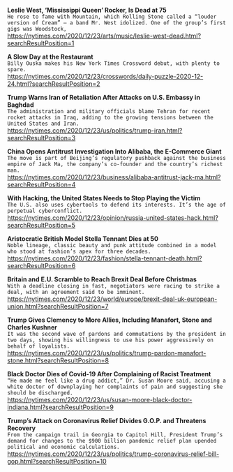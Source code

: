 **Leslie West, ‘Mississippi Queen’ Rocker, Is Dead at 75**\
`He rose to fame with Mountain, which Rolling Stone called a “louder version of Cream” — a band Mr. West idolized. One of the group’s first gigs was Woodstock,`\
https://nytimes.com/2020/12/23/arts/music/leslie-west-dead.html?searchResultPosition=1

**A Slow Day at the Restaurant**\
`Billy Ouska makes his New York Times Crossword debut, with plenty to spare.`\
https://nytimes.com/2020/12/23/crosswords/daily-puzzle-2020-12-24.html?searchResultPosition=2

**Trump Warns Iran of Retaliation After Attacks on U.S. Embassy in Baghdad**\
`The administration and military officials blame Tehran for recent rocket attacks in Iraq, adding to the growing tensions between the United States and Iran.`\
https://nytimes.com/2020/12/23/us/politics/trump-iran.html?searchResultPosition=3

**China Opens Antitrust Investigation Into Alibaba, the E-Commerce Giant**\
`The move is part of Beijing’s regulatory pushback against the business empire of Jack Ma, the company’s co-founder and the country’s richest man.`\
https://nytimes.com/2020/12/23/business/alibaba-antitrust-jack-ma.html?searchResultPosition=4

**With Hacking, the United States Needs to Stop Playing the Victim**\
`The U.S. also uses cybertools to defend its interests. It’s the age of perpetual cyberconflict.`\
https://nytimes.com/2020/12/23/opinion/russia-united-states-hack.html?searchResultPosition=5

**Aristocratic British Model Stella Tennant Dies at 50**\
`Noble lineage, classic beauty and punk attitude combined in a model who stood at fashion’s apex for three decades.`\
https://nytimes.com/2020/12/23/fashion/stella-tennant-death.html?searchResultPosition=6

**Britain and E.U. Scramble to Reach Brexit Deal Before Christmas**\
`With a deadline closing in fast, negotiators were racing to strike a deal, with an agreement said to be imminent.`\
https://nytimes.com/2020/12/23/world/europe/brexit-deal-uk-european-union.html?searchResultPosition=7

**Trump Gives Clemency to More Allies, Including Manafort, Stone and Charles Kushner**\
`It was the second wave of pardons and commutations by the president in two days, showing his willingness to use his power aggressively on behalf of loyalists.`\
https://nytimes.com/2020/12/23/us/politics/trump-pardon-manafort-stone.html?searchResultPosition=8

**Black Doctor Dies of Covid-19 After Complaining of Racist Treatment**\
`“He made me feel like a drug addict,” Dr. Susan Moore said, accusing a white doctor of downplaying her complaints of pain and suggesting she should be discharged.`\
https://nytimes.com/2020/12/23/us/susan-moore-black-doctor-indiana.html?searchResultPosition=9

**Trump’s Attack on Coronavirus Relief Divides G.O.P. and Threatens Recovery**\
`From the campaign trail in Georgia to Capitol Hill, President Trump’s demand for changes to the $900 billion pandemic relief plan upended political and economic calculations.`\
https://nytimes.com/2020/12/23/us/politics/trump-coronavirus-relief-bill-gop.html?searchResultPosition=10

